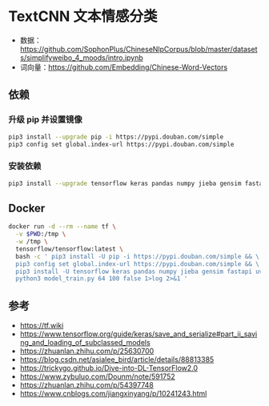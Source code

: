 # TextCNN 文本情感分类

* 数据：https://github.com/SophonPlus/ChineseNlpCorpus/blob/master/datasets/simplifyweibo_4_moods/intro.ipynb
* 词向量：https://github.com/Embedding/Chinese-Word-Vectors

## 依赖

### 升级 pip 并设置镜像

```bash
pip3 install --upgrade pip -i https://pypi.douban.com/simple
pip3 config set global.index-url https://pypi.douban.com/simple
```

### 安装依赖

```bash
pip3 install --upgrade tensorflow keras pandas numpy jieba gensim fastapi uvicorn
```

## Docker

```bash
docker run -d --rm --name tf \
  -v $PWD:/tmp \
  -w /tmp \
  tensorflow/tensorflow:latest \
  bash -c ' pip3 install -U pip -i https://pypi.douban.com/simple && \
  pip3 config set global.index-url https://pypi.douban.com/simple && \
  pip3 install -U tensorflow keras pandas numpy jieba gensim fastapi uvicorn && \
  python3 model_train.py 64 100 false 1>log 2>&1 '
```

## 参考

* https://tf.wiki
* https://www.tensorflow.org/guide/keras/save_and_serialize#part_ii_saving_and_loading_of_subclassed_models
* https://zhuanlan.zhihu.com/p/25630700
* https://blog.csdn.net/asialee_bird/article/details/88813385
* https://trickygo.github.io/Dive-into-DL-TensorFlow2.0
* https://www.zybuluo.com/Dounm/note/591752
* https://zhuanlan.zhihu.com/p/54397748
* https://www.cnblogs.com/jiangxinyang/p/10241243.html
